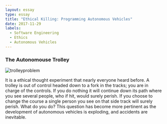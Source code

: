 ```yaml
---
layout: essay
type: essay
title: "Ethical Killing: Programming Autonomous Vehicles"
date: 2017-11-29
labels:
  - Software Engineering
  - Ethics
  - Autonomous Vehicles
---
```


### The Autonomouse Trolley

![trolleyproblem](https://pixel.nymag.com/imgs/daily/selectall/2016/08/09/09-trolley.w710.h473.jpg)

It is a ethical thought experiment that nearly everyone heard before. A trolley is out of control headed down
to a fork in the tracks; you are in charge of the controls. If you do nothing it will continue down its path
where you see several people, who if hit, would surely perish. If you choose to change the course a single
person you see on that side track will surely perish. What do you do?
This question has become more pertinent as the development of autonomous vehicles is exploding, and accidents
are inevitable. 


